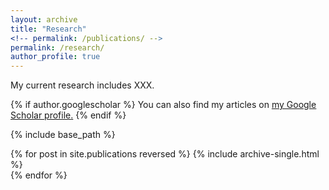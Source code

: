 ```yaml
---
layout: archive
title: "Research"
<!-- permalink: /publications/ -->
permalink: /research/
author_profile: true
---
```

My current research includes XXX. 

{% if author.googlescholar %}
  You can also find my articles on <u><a href="{{author.googlescholar}}">my Google Scholar profile</a>.</u>
{% endif %}

{% include base_path %}

{% for post in site.publications reversed %}
  {% include archive-single.html %}
  <br>
{% endfor %}
